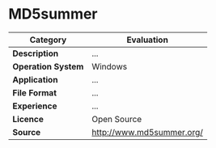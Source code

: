 # MD5summer

| Category | Evaluation |
| --- | --- |
| **Description**  | ... |
| **Operation System** | Windows |
| **Application** | ... |
| **File Format** | ... |
| **Experience** | ... |
| **Licence** | Open Source |
| **Source** | http://www.md5summer.org/ |
